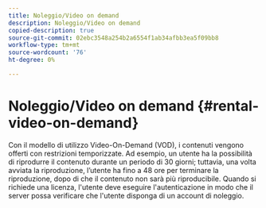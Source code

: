 ```yaml
---
title: Noleggio/Video on demand
description: Noleggio/Video on demand
copied-description: true
source-git-commit: 02ebc3548a254b2a6554f1ab34afbb3ea5f09bb8
workflow-type: tm+mt
source-wordcount: '76'
ht-degree: 0%

---
```


# Noleggio/Video on demand {#rental-video-on-demand}

Con il modello di utilizzo Video-On-Demand (VOD), i contenuti vengono offerti con restrizioni temporizzate. Ad esempio, un utente ha la possibilità di riprodurre il contenuto durante un periodo di 30 giorni; tuttavia, una volta avviata la riproduzione, l’utente ha fino a 48 ore per terminare la riproduzione, dopo di che il contenuto non sarà più riproducibile. Quando si richiede una licenza, l&#39;utente deve eseguire l&#39;autenticazione in modo che il server possa verificare che l&#39;utente disponga di un account di noleggio.

